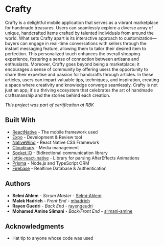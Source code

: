 # Crafty

Crafty is a delightful mobile application that serves as a vibrant marketplace for handmade treasures. Users can seamlessly explore a diverse array of unique, handcrafted items crafted by talented individuals from around the world. What sets Crafty apart is its interactive approach to customization—buyers can engage in real-time conversations with sellers through the instant messaging feature, allowing them to tailor their desired item to perfection. This personalized touch enhances the overall shopping experience, fostering a sense of connection between artisans and enthusiasts. Moreover, Crafty goes beyond being a marketplace; it encourages a sense of community by offering users the opportunity to share their expertise and passion for handcrafts through articles. In these articles, users can impart valuable tips, techniques, and inspiration, creating a space where creativity and knowledge converge seamlessly. Crafty is not just an app; it's a thriving ecosystem that celebrates the art of handmade craftsmanship and the stories behind each creation.

*This project was part of certification at RBK*

## Built With

* [ReactNative](https://reactnative.dev/) - The mobile framework used
* [Expo](https://expo.dev/) - Development & Review tool
* [NativeWind](https://www.nativewind.dev/) - React Native CSS Framework
* [Cloudinary](https://cloudinary.com/) - Media management
* [Socket.IO](https://socket.io/) - Bidirectional communication library
* [lottie-react-native](https://www.npmjs.com/package/lottie-react-native) - Library for parsing AfterEffects Animations
* [Prisma](https://www.prisma.io/) - Node.js and TypeScript ORM
* [Firebase](https://firebase.google.com/) - Realtime Database & Authentication

## Authors

* **Selmi Ahlem** - *Scrum Master* - [Selmi-Ahlem](https://github.com/Selmi-Ahlem)
* **Malek Hadrich** - *Front End* - [mhadrich](https://github.com/mhadrich)
* **Rayen Guedri** - *Back End* - [rayengeudri](https://github.com/rayengeudri)
* **Mohamed Amine Slimani** - *Back/Front End* - [slimani-amine](https://github.com/slimani-amine)

## Acknowledgments

* Hat tip to anyone whose code was used
